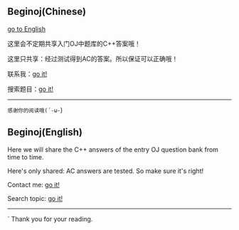 ## Beginoj(Chinese)

[go to English](https://github.com/2980077544/beginoj/blob/master/README.md#beginoj-1)

这里会不定期共享入门OJ中题库的C++答案哦！

这里只共享：经过测试得到AC的答案。所以保证可以正确哦！

联系我：[go it!]()

搜索题目：[go it!](https://github.com/2980077544/beginoj/find/master)

* * *

`感谢你的阅读哦(´-ω-`)

## Beginoj(English)

Here we will share the C++ answers of the entry OJ question bank from time to time.

Here's only shared: AC answers are tested. So make sure it's right!

Contact me: [go it!]()

Search topic: [go it!](https://github.com/2980077544/beginoj/find/master)

* * *

` Thank you for your reading.
